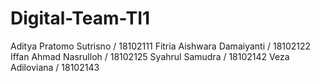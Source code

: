# Digital-Team-TI1
Aditya Pratomo Sutrisno / 18102111
Fitria Aishwara Damaiyanti / 18102122
Iffan Ahmad Nasrulloh / 18102125
Syahrul Samudra / 18102142
Veza Adiloviana / 18102143
